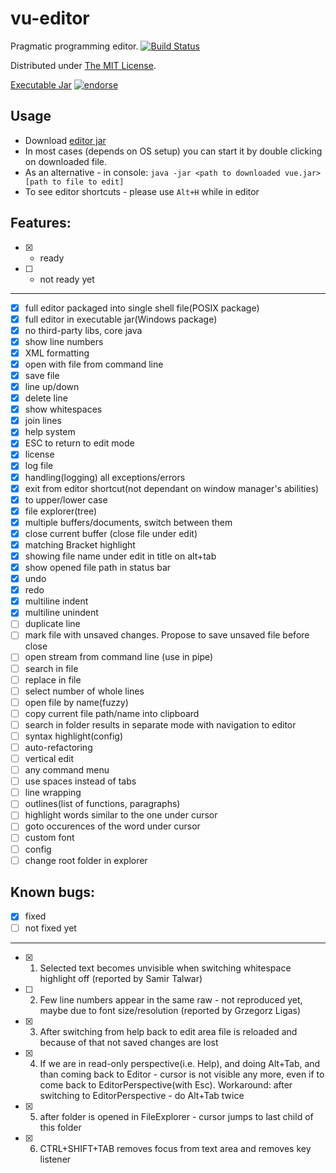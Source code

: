 vu-editor
=========

Pragmatic programming editor. [![Build Status](https://travis-ci.org/RomanBoiko/vu-editor.png)](https://travis-ci.org/RomanBoiko/vu-editor)

Distributed under [The MIT License](http://roman-boiko.mit-license.org).

[Executable Jar](https://github.com/RomanBoiko/vu-editor/blob/master/vue.jar?raw=true) [![endorse](https://api.coderwall.com/romanboiko/endorsecount.png)](https://coderwall.com/romanboiko)

Usage
-----

- Download [editor jar](https://github.com/RomanBoiko/vu-editor/blob/master/vue.jar?raw=true)
- In most cases (depends on OS setup) you can start it by double clicking on downloaded file.
- As an alternative - in console: ```java -jar <path to downloaded vue.jar> [path to file to edit]```
- To see editor shortcuts - please use ```Alt+H``` while in editor


Features:
---------

- [x] - ready
- [ ] - not ready yet

---

- [x] full editor packaged into single shell file(POSIX package)
- [x] full editor in executable jar(Windows package)
- [x] no third-party libs, core java
- [x] show line numbers
- [x] XML formatting
- [x] open with file from command line
- [x] save file
- [x] line up/down
- [x] delete line
- [x] show whitespaces
- [x] join lines
- [x] help system
- [x] ESC to return to edit mode
- [x] license
- [x] log file
- [x] handling(logging) all exceptions/errors
- [x] exit from editor shortcut(not dependant on window manager's abilities)
- [x] to upper/lower case
- [x] file explorer(tree)
- [x] multiple buffers/documents, switch between them
- [x] close current buffer (close file under edit)
- [x] matching Bracket highlight
- [x] showing file name under edit in title on alt+tab
- [x] show opened file path in status bar
- [x] undo
- [x] redo
- [x] multiline indent
- [x] multiline unindent
- [ ] duplicate line
- [ ] mark file with unsaved changes. Propose to save unsaved file before close 
- [ ] open stream from command line (use in pipe)
- [ ] search in file
- [ ] replace in file
- [ ] select number of whole lines
- [ ] open file by name(fuzzy)
- [ ] copy current file path/name into clipboard
- [ ] search in folder results in separate mode with navigation to editor
- [ ] syntax highlight(config)
- [ ] auto-refactoring
- [ ] vertical edit
- [ ] any command menu
- [ ] use spaces instead of tabs
- [ ] line wrapping
- [ ] outlines(list of functions, paragraphs)
- [ ] highlight words similar to the one under cursor
- [ ] goto occurences of the word under cursor
- [ ] custom font
- [ ] config
- [ ] change root folder in explorer

Known bugs:
-----------

- [x] fixed
- [ ] not fixed yet

---

- [x] 1. Selected text becomes unvisible when switching whitespace highlight off (reported by Samir Talwar)
- [ ] 2. Few line numbers appear in the same raw - not reproduced yet, maybe due to font size/resolution (reported by Grzegorz Ligas)
- [x] 3. After switching from help back to edit area file is reloaded and because of that not saved changes are lost
- [x] 4. If we are in read-only perspective(i.e. Help), and doing Alt+Tab, and than coming back to Editor - cursor is not visible any more, even if to come back to EditorPerspective(with Esc). Workaround: after switching to EditorPerspective - do Alt+Tab twice 
- [x] 5. after folder is opened in FileExplorer - cursor jumps to last child of this folder 
- [x] 6. CTRL+SHIFT+TAB removes focus from text area and removes key listener

